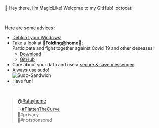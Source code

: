 :wave: Hey there, I’m MagicLike! Welcome to my GitHub! :octocat:

<br>

Here are some advices:
* [Debloat your Windows!](https://github.com/MagicLike/Debloat-Windows-10)
* Take a look at :dna:**[Folding@home](https://foldingathome.org/)**:dna:: <br>
Participate and fight together against Covid 19 and other deseases!
  * [Download](https://www.foldingathome.org/download)
  * [GitHub](https://github.com/FoldingAtHome)
* Care about your data and use a [secure & save messenger](https://github.com/MagicLike/secure-messaging/).
* Always use sudo! <br>
  ![Sudo-Sandwich](https://imgs.xkcd.com/comics/sandwich.png)
  <!---
    Credits: https://xkcd.com/149/
  --->
* Have fun!

<br>

> :house:[#stayhome](https://stayhomecampaign.org/) <br>
> :part_alternation_mark:[#FlattenTheCurve](https://en.wikipedia.org/wiki/Flattening_the_curve) <br>
> :closed_lock_with_key:#privacy <br>
> :no_entry_sign:#notsponsored <br>

<!---
MagicLike/MagicLike is a ✨ special ✨ repository because its `README.md` (this file) appears on your GitHub profile.
You can click the Preview link to take a look at your changes.
--->

